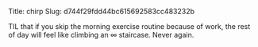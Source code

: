 Title: chirp
Slug: d744f29fdd44bc615692583cc483232b

TIL that if you skip the morning exercise routine because of work, the rest of day will feel like climbing an ∞ staircase. Never again.
